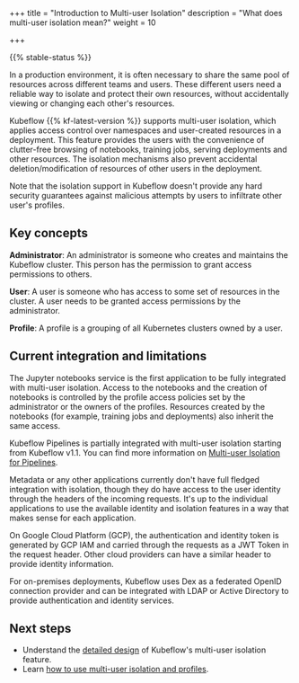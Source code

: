 +++
title = "Introduction to Multi-user Isolation"
description = "What does multi-user isolation mean?"
weight = 10
                    
+++

{{% stable-status %}}

In a production environment, it is often necessary to share the same pool
of resources across different teams and users. These different users need
a reliable way to isolate and protect their own resources, without accidentally
viewing or changing each other's resources.

Kubeflow {{% kf-latest-version %}} supports multi-user isolation, which applies 
access control over namespaces and user-created
resources in a deployment. This feature provides the users with the
convenience of clutter-free browsing of notebooks, training jobs, serving
deployments and other resources. The isolation mechanisms also prevent
accidental deletion/modification of resources of other users in the deployment.

Note that the isolation support in Kubeflow doesn't provide any hard security
guarantees against malicious attempts by users to infiltrate other user's
profiles.

## Key concepts

**Administrator**: An administrator is someone who creates and maintains the Kubeflow cluster.
This person has the permission to grant access permissions to others.

**User**: A user is someone who has access to some set of resources in the cluster. A user
needs to be granted access permissions by the administrator.

**Profile**: A profile is a grouping of all Kubernetes clusters owned by a user.

## Current integration and limitations

The Jupyter notebooks service is the first application to be fully integrated with
multi-user isolation. Access to the notebooks and the creation of notebooks is 
controlled by the profile access policies set by the administrator or the owners
of the profiles. Resources created by the notebooks (for example, training jobs and
deployments) also inherit the same access.

Kubeflow Pipelines is partially integrated with multi-user isolation starting
from Kubeflow v1.1. You can find more information on [Multi-user Isolation for
Pipelines](https://www.kubeflow.org/docs/components/pipelines/multi-user/).

Metadata or any other applications currently don't have full
fledged integration with isolation, though they do have access to the user
identity through the headers of the incoming requests. It's up to the individual
applications to use the available identity and isolation features
in a way that makes sense for each application.

On Google Cloud Platform (GCP), the authentication and identity token is generated by GCP IAM and carried
through the requests as a JWT Token in the request header. Other cloud providers can have a
similar header to provide identity information.

For on-premises deployments, Kubeflow uses Dex as a federated OpenID connection
provider and can be integrated with LDAP or Active Directory to provide authentication
and identity services.

## Next steps

* Understand the [detailed design](/docs/components/multi-tenancy/design/) of Kubeflow's multi-user isolation feature.
* Learn [how to use multi-user isolation and profiles](/docs/components/multi-tenancy/getting-started/).
